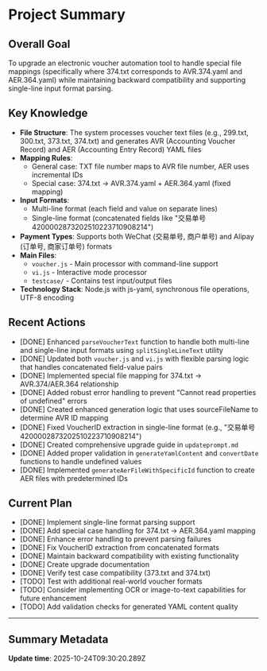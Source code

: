 # Project Summary

## Overall Goal
To upgrade an electronic voucher automation tool to handle special file mappings (specifically where 374.txt corresponds to AVR.374.yaml and AER.364.yaml) while maintaining backward compatibility and supporting single-line input format parsing.

## Key Knowledge
- **File Structure**: The system processes voucher text files (e.g., 299.txt, 300.txt, 373.txt, 374.txt) and generates AVR (Accounting Voucher Record) and AER (Accounting Entry Record) YAML files
- **Mapping Rules**: 
  - General case: TXT file number maps to AVR file number, AER uses incremental IDs
  - Special case: 374.txt → AVR.374.yaml + AER.364.yaml (fixed mapping)
- **Input Formats**: 
  - Multi-line format (each field and value on separate lines)
  - Single-line format (concatenated fields like "交易单号4200002873202510223710908214")
- **Payment Types**: Supports both WeChat (交易单号, 商户单号) and Alipay (订单号, 商家订单号) formats
- **Main Files**: 
  - `voucher.js` - Main processor with command-line support
  - `vi.js` - Interactive mode processor
  - `testcase/` - Contains test input/output files
- **Technology Stack**: Node.js with js-yaml, synchronous file operations, UTF-8 encoding

## Recent Actions
- [DONE] Enhanced `parseVoucherText` function to handle both multi-line and single-line input formats using `splitSingleLineText` utility
- [DONE] Updated both `voucher.js` and `vi.js` with flexible parsing logic that handles concatenated field-value pairs
- [DONE] Implemented special file mapping for 374.txt → AVR.374/AER.364 relationship
- [DONE] Added robust error handling to prevent "Cannot read properties of undefined" errors
- [DONE] Created enhanced generation logic that uses sourceFileName to determine AVR ID mapping
- [DONE] Fixed VoucherID extraction in single-line format (e.g., "交易单号4200002873202510223710908214")
- [DONE] Created comprehensive upgrade guide in `updateprompt.md`
- [DONE] Added proper validation in `generateYamlContent` and `convertDate` functions to handle undefined values
- [DONE] Implemented `generateAerFileWithSpecificId` function to create AER files with predetermined IDs

## Current Plan
- [DONE] Implement single-line format parsing support
- [DONE] Add special case handling for 374.txt → AER.364.yaml mapping  
- [DONE] Enhance error handling to prevent parsing failures
- [DONE] Fix VoucherID extraction from concatenated formats
- [DONE] Maintain backward compatibility with existing functionality
- [DONE] Create upgrade documentation
- [DONE] Verify test case compatibility (373.txt and 374.txt)
- [TODO] Test with additional real-world voucher formats
- [TODO] Consider implementing OCR or image-to-text capabilities for future enhancement
- [TODO] Add validation checks for generated YAML content quality

---

## Summary Metadata
**Update time**: 2025-10-24T09:30:20.289Z 
